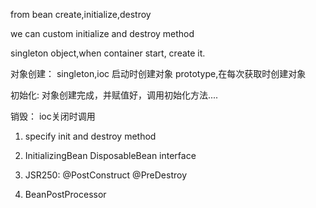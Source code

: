 from bean create,initialize,destroy


we can custom initialize and destroy method

singleton object,when container start, create it.

对象创建：
  singleton,ioc 启动时创建对象
  prototype,在每次获取时创建对象
  
   
初始化:
    对象创建完成，并赋值好，调用初始化方法....  
  
销毁：
  ioc关闭时调用  





1. specify init and destroy method
      
2. InitializingBean DisposableBean interface
 

3. JSR250: @PostConstruct @PreDestroy

4. BeanPostProcessor

       